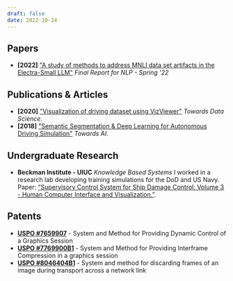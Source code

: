 ```yaml
---
draft: false
date: 2022-10-24
---
```


## Papers

- **[2022]** ["A study of methods to address MNLI data set artifacts in the Electra-Small LLM"](https://bit.ly/3nBlX7A) *Final Report for NLP - Spring '22*

## Publications & Articles

- **[2020]** ["Visualization of driving dataset using VizViewer"](https://bit.ly/3nBlX7A) *Towards Data Science*.
- **[2018]** ["Semantic Segmentation & Deep Learning for Autonomous Driving Simulation"](https://medium.com/towards-artificial-intelligence/semantic-segmentation-deep-learning-for-autonomous-driving-simulation-part-1-271cd611eed3) *Towards AI*.

## Undergraduate Research

- **Beckman Institute - UIUC** *Knowledge Based Systems* I worked in a research lab developing training simulations for the DoD and US Navy. Paper:  [“Supervisory Control System for Ship Damage Control: Volume 3 - Human Computer Interface and Visualization.”](https://apps.dtic.mil/sti/citations/ADA394295).

## Patents

- **[USPO #7659907](https://patents.google.com/patent/US7659907B1/en?oq=7659907)** - System and Method for Providing Dynamic Control of a Graphics Session
- **[USPO #7769900B1](https://patents.google.com/patent/US7769900B1)** - System and Method for Providing Interframe Compression in a graphics session
- **[USPO #8046404B1](https://patents.google.com/patent/US8046404B1)** - System and method for discarding frames of an image during transport across a network link